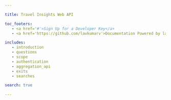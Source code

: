 ```yaml
--- 

title: Travel Insights Web API 

toc_footers: 
   - <a href='#'>Sign Up for a Developer Key</a> 
   - <a href='https://github.com/lavkumarv'>Documentation Powered by lav</a> 

includes: 
   - introduction
   - questions
   - scope
   - authentication
   - aggregation_api
   - exits
   - searches

search: true 

--- 
```


<!-- Converted with the swagger-to-slate https://github.com/lavkumarv/swagger-to-slate -->
